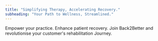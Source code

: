 ```yaml
---
title: "Simplifying Therapy, Accelerating Recovery."
subheading: "Your Path to Wellness, Streamlined."
---
```


Empower your practice. Enhance patient recovery.
Join Back2Better and revolutionise your customer's rehabilitation Journey.
